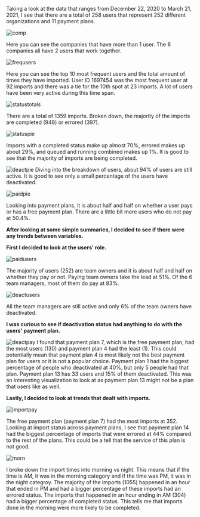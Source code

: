Taking a look at the data that ranges from December 22, 2020 to March 21, 2021, I see that there are a total of 258 users that represent 252 different organizations and 11 payment plans.

![comp](https://user-images.githubusercontent.com/67920437/112703865-da015800-8e6e-11eb-9913-65b973749b2e.png)

Here you can see the companies that have more than 1 user. The 6 companies all have 2 users that work together.

![frequsers](https://user-images.githubusercontent.com/67920437/112703987-5a27bd80-8e6f-11eb-91d6-fe6240be53f3.png)

Here you can see the top 10 most frequent users and the total amount of times they have imported. User ID 1697454 was the most frequent user at 92 imports and there was a tie for the 10th spot at 23 imports. A lot of users have been very active during this time span.

![statustotals](https://user-images.githubusercontent.com/67920437/112704209-1c776480-8e70-11eb-9e4b-c6b615f338fd.png)

There are a total of 1359 imports. Broken down, the majority of the imports are completed (948) or errored (397).

![statuspie](https://user-images.githubusercontent.com/67920437/112704508-41200c00-8e71-11eb-8343-5cbc755b7c43.png)

Imports with a completed status make up almost 70%, errored makes up about 29%, and queued and running combined makes up 1%. It is good to see that the majority of imports are being completed.

![deactpie](https://user-images.githubusercontent.com/67920437/112704681-dc18e600-8e71-11eb-9f71-10988830e38b.png)
Diving into the breakdown of users, about 94% of users are still active. It is good to see only a small percentage of the users have deactivated.

![paidpie](https://user-images.githubusercontent.com/67920437/112704693-e0450380-8e71-11eb-8a07-961f2e9feed2.png)

Looking into payment plans, it is about half and half on whether a user pays or has a free payment plan. There are a little bit more users who do not pay at 50.4%.

**After looking at some simple summaries, I decided to see if there were any trends between variables.**

**First I decided to look at the users' role.**

![paidusers](https://user-images.githubusercontent.com/67920437/112704973-1cc52f00-8e73-11eb-9374-bf676f9cb7c9.png)

The majority of users (252) are team owners and it is about half and half on whether they pay or not. Paying team owners take the lead at 51%. Of the 6 team managers, most of them do pay at 83%.

![deactusers](https://user-images.githubusercontent.com/67920437/112705052-7e859900-8e73-11eb-92a6-0c4aecad688d.png)

All the team managers are still active and only 6% of the team owners have deactivated.

**I was curious to see if deactivation status had anything to do with the users' payment plan.**

![deactpay](https://user-images.githubusercontent.com/67920437/112705114-b12f9180-8e73-11eb-880e-91a7f0d5cb46.png)
I found that payment plan 7, which is the free payment plan, had the most users (130) and payment plan 4 had the least (1). This could potentially mean that payment plan 4 is most likely not the best payment plan for users or it is not a popular choice. Payment plan 1 had the biggest percentage of people who deactivated at 40%, but only 5 people had that plan. Payment plan 13 has 33 users and 15% of them deactivated. This was an interesting visualization to look at as payment plan 13 might not be a plan that users like as well.

**Lastly, I decided to look at trends that dealt with imports.**

![importpay](https://user-images.githubusercontent.com/67920437/112705347-b3462000-8e74-11eb-9abd-94739839b9de.png)

The free payment plan (payment plan 7) had the most imports at 352. Looking at import status across payment plans, I see that payment plan 14 had the biggest percentage of imports that were errored at 44% compared to the rest of the plans. This could be a tell that the service of this plan is not good.

![morn](https://user-images.githubusercontent.com/67920437/112705350-b80ad400-8e74-11eb-9e72-f7a64495ad94.png)

I broke down the import times into morning vs night. This means that if the time is AM, it was in the morning category and if the time was PM, it was in the night categroy. The majority of the imports (1055) happened in an hour that ended in PM and had a bigger percentage of these imports had an errored status. The imports that happened in an hour ending in AM (304) had a bigger percentage of completed status. This tells me that imports done in the morning were more likely to be completed.














